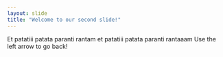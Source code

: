 ```yaml
---
layout: slide
title: "Welcome to our second slide!"
---
```

Et patatiii patata paranti rantam et patatiii patata paranti rantaaam
Use the left arrow to go back!
